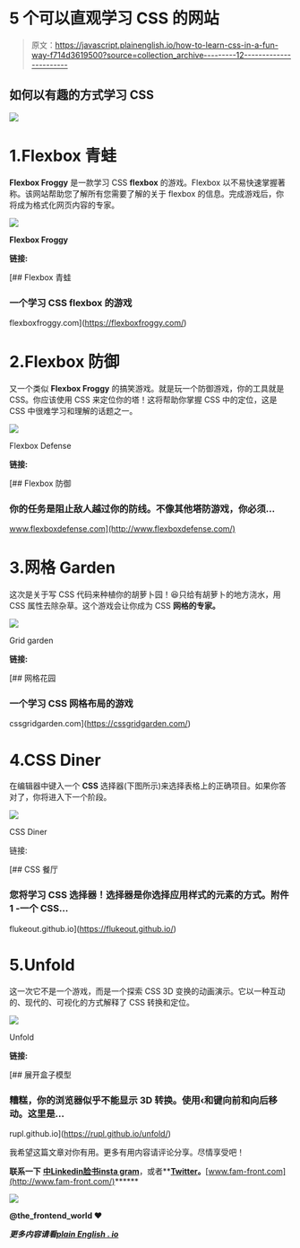 # 5 个可以直观学习 CSS 的网站

> 原文：<https://javascript.plainenglish.io/how-to-learn-css-in-a-fun-way-f714d3619500?source=collection_archive---------12----------------------->

## 如何以有趣的方式学习 CSS

![](img/c2442a7e4fa4cfc9045a5fe26ef28d30.png)

# 1.Flexbox 青蛙

**Flexbox Froggy** 是一款学习 CSS **flexbox** 的游戏。Flexbox 以不易快速掌握著称。该网站帮助您了解所有您需要了解的关于 flexbox 的信息。完成游戏后，你将成为格式化网页内容的专家。

![](img/b04a2caf8dc180d88d0e35342e92239d.png)

**Flexbox Froggy**

**链接:**

[](https://flexboxfroggy.com/) [## Flexbox 青蛙

### 一个学习 CSS flexbox 的游戏

flexboxfroggy.com](https://flexboxfroggy.com/) 

# 2.Flexbox 防御

又一个类似 **Flexbox Froggy** 的搞笑游戏。就是玩一个防御游戏，你的工具就是 CSS。你应该使用 CSS 来定位你的塔！这将帮助你掌握 CSS 中的定位，这是 CSS 中很难学习和理解的话题之一。

![](img/7baf250d43a3d15d5ee3d2923fdccf40.png)

Flexbox Defense

**链接:**

[](http://www.flexboxdefense.com/) [## Flexbox 防御

### 你的任务是阻止敌人越过你的防线。不像其他塔防游戏，你必须…

www.flexboxdefense.com](http://www.flexboxdefense.com/) 

# 3.网格 Garden⁣

这次是关于写 CSS 代码来种植你的胡萝卜园！😆只给有胡萝卜的地方浇水，用 CSS 属性去除杂草。这个游戏会让你成为 CSS **网格的专家。**

![](img/0e31ee991dd7cd2472df3e7c4d86ca90.png)

Grid garden

**链接:**

[](https://cssgridgarden.com/) [## 网格花园

### 一个学习 CSS 网格布局的游戏

cssgridgarden.com](https://cssgridgarden.com/) 

# 4.CSS Diner⁣

在编辑器中键入一个 **CSS** 选择器(下图所示)来选择表格上的正确项目。如果你答对了，你将进入下一个阶段。

![](img/a0205197dc1181c3251bdbc30d850eae.png)

CSS Diner

链接:

[](https://flukeout.github.io/) [## CSS 餐厅

### 您将学习 CSS 选择器！选择器是你选择应用样式的元素的方式。附件 1 -一个 CSS…

flukeout.github.io](https://flukeout.github.io/) 

# 5.Unfold⁣

这一次它不是一个游戏，而是一个探索 CSS 3D 变换的动画演示。它以一种互动的、现代的、可视化的方式解释了 CSS 转换和定位。

![](img/dcdcf46f0ca928ece0c75d37ef7c7263.png)

Unfold

**链接:**

 [## 展开盒子模型

### 糟糕，你的浏览器似乎不能显示 3D 转换。使用‹和键向前和向后移动。这里是…

rupl.github.io](https://rupl.github.io/unfold/) 

我希望这篇文章对你有用。更多有用内容请评论分享。尽情享受吧！

**联系一下** [**中**](https://medium.com/@famzil/)**[**Linkedin**](https://www.linkedin.com/in/fatima-amzil-9031ba95/)**[**脸书**](https://www.facebook.com/The-Front-End-World)**[**insta gram**](https://www.instagram.com/the_frontend_world/)**，或者**[**Twitter**](https://twitter.com/FatimaAMZIL9)**。**[www.fam-front.com](http://www.fam-front.com/)******

****![](img/1032088622fc9cf2e53f47a685a38962.png)****

****@the_frontend_world ❤****

*****更多内容请看*[***plain English . io***](http://plainenglish.io)****